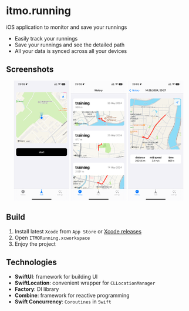 # itmo.running

iOS application to monitor and save your runnings

- Easily track your runnings
- Save your runnings and see the detailed path
- All your data is synced across all your devices

## Screenshots

<p align="center">
  <img src="./ITMORunning/ITMORunning/Screenshots/1.PNG" width="30%" />
  <img src="./ITMORunning/ITMORunning/Screenshots/2.PNG" width="30%" />
  <img src="./ITMORunning/ITMORunning/Screenshots/3.PNG" width="30%" />
</p>

## Build

1. Install latest `Xcode` from `App Store` or [Xcode releases](https://xcodereleases.com)
2. Open `ITMORunning.xcworkspace`
3. Enjoy the project

## Technologies

- **SwiftUI**: framework for building UI
- **SwiftLocation**: convenient wrapper for `CLLocationManager`
- **Factory**: DI library
- **Combine**: framework for reactive programming
- **Swift Concurrency**: `Coroutines` in `Swift`
